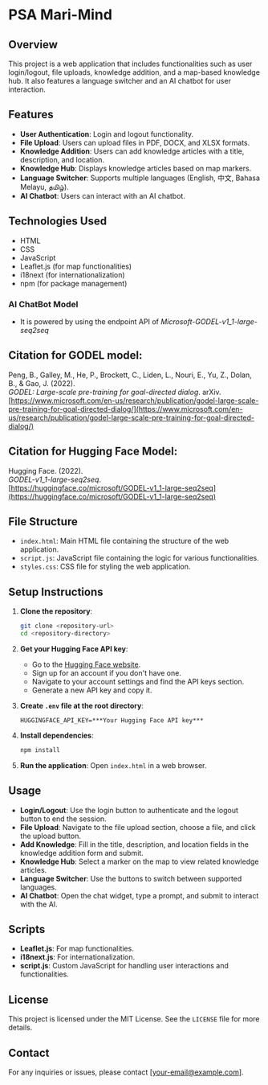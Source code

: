 # PSA Mari-Mind

## Overview
This project is a web application that includes functionalities such as user login/logout, file uploads, knowledge addition, and a map-based knowledge hub. It also features a language switcher and an AI chatbot for user interaction.

## Features
- **User Authentication**: Login and logout functionality.
- **File Upload**: Users can upload files in PDF, DOCX, and XLSX formats.
- **Knowledge Addition**: Users can add knowledge articles with a title, description, and location.
- **Knowledge Hub**: Displays knowledge articles based on map markers.
- **Language Switcher**: Supports multiple languages (English, 中文, Bahasa Melayu, தமிழ்).
- **AI Chatbot**: Users can interact with an AI chatbot.

## Technologies Used
- HTML
- CSS
- JavaScript
- Leaflet.js (for map functionalities)
- i18next (for internationalization)
- npm (for package management)


### AI ChatBot Model
- It is powered by using the endpoint API of *Microsoft-GODEL-v1_1-large-seq2seq*

## Citation for GODEL model:
Peng, B., Galley, M., He, P., Brockett, C., Liden, L., Nouri, E., Yu, Z., Dolan, B., & Gao, J. (2022).  
*GODEL: Large-scale pre-training for goal-directed dialog*. arXiv.  
[https://www.microsoft.com/en-us/research/publication/godel-large-scale-pre-training-for-goal-directed-dialog/](https://www.microsoft.com/en-us/research/publication/godel-large-scale-pre-training-for-goal-directed-dialog/)

## Citation for Hugging Face Model:
Hugging Face. (2022).  
*GODEL-v1_1-large-seq2seq*.  
[https://huggingface.co/microsoft/GODEL-v1_1-large-seq2seq](https://huggingface.co/microsoft/GODEL-v1_1-large-seq2seq)


## File Structure
- `index.html`: Main HTML file containing the structure of the web application.
- `script.js`: JavaScript file containing the logic for various functionalities.
- `styles.css`: CSS file for styling the web application.

## Setup Instructions
1. **Clone the repository**:
    ```sh
    git clone <repository-url>
    cd <repository-directory>
    ```

2. **Get your Hugging Face API key**:
   - Go to the [Hugging Face website](https://huggingface.co/).
   - Sign up for an account if you don't have one.
   - Navigate to your account settings and find the API keys section.
   - Generate a new API key and copy it.

3. **Create `.env` file at the root directory**:
    ```plaintext
    HUGGINGFACE_API_KEY=***Your Hugging Face API key***
    ```

4. **Install dependencies**:
    ```sh
    npm install
    ```

5. **Run the application**:
   Open `index.html` in a web browser.

## Usage
- **Login/Logout**: Use the login button to authenticate and the logout button to end the session.
- **File Upload**: Navigate to the file upload section, choose a file, and click the upload button.
- **Add Knowledge**: Fill in the title, description, and location fields in the knowledge addition form and submit.
- **Knowledge Hub**: Select a marker on the map to view related knowledge articles.
- **Language Switcher**: Use the buttons to switch between supported languages.
- **AI Chatbot**: Open the chat widget, type a prompt, and submit to interact with the AI.

## Scripts
- **Leaflet.js**: For map functionalities.
- **i18next.js**: For internationalization.
- **script.js**: Custom JavaScript for handling user interactions and functionalities.

## License
This project is licensed under the MIT License. See the `LICENSE` file for more details.

## Contact
For any inquiries or issues, please contact [your-email@example.com].
